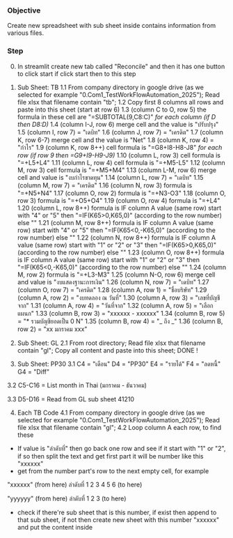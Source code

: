 ### Objective
Create new spreadsheet with sub sheet inside contains information from various files.

### Step
0. In streamlit create new tab called "Reconcile" and then it has one button to click start if click start then to this step
1. Sub Sheet: TB
1.1 From company directory in google drive (as we selected for example "0.Com1_TestWorkFlowAutomation_2025"); Read file xlsx that filename contain "tb";
1.2 Copy first 8 columns all rows and paste into this sheet (start at row 6)
1.3 (column C to O, row 5) the formula in these cell are "=SUBTOTAL(9,C8:C)" *for each column (if D then D8:D)*
1.4 (column I-J, row 6) merge cell and the value is "ปรับปรุง"
1.5 (column I, row 7) = "เดบิท"
1.6 (column J, row 7) = "เครดิต"
1.7 (column K, row 6-7) merge cell and the value is "Net"
1.8 (column K, row 4) = "กำไร"
1.9 (column K, row 8++) cell formula is "=G8+I8-H8-J8" *for each row (if row 9 then =G9+I9-H9-J9)*
1.10 (column L, row 3) cell formula is "=+L5+L4"
1.11 (column L, row 4) cell formula is "=+M5-L5"
1.12 (column M, row 3) cell formula is "=+M5+M4"
1.13 (column L-M, row 6) merge cell and value is "งบกำไรขาดทุน"
1.14 (column L, row 7) = "เดบิท"
1.15 (column M, row 7) = "เครดิต"
1.16 (column N, row 3) formula is "=+N5+N4"
1.17 (column O, row 2) formula is "=+N3-O3"
1.18 (column O, row 3) formula is "=+O5+O4"
1.19 (column O, row 4) formula is "=+L4"
1.20 (column L, row 8++) formula is IF column A value (same row) start with "4" or "5" then "=IF(K65>0,K65,0)" (according to the row number) else ""
1.21 (column M, row 8++) formula is IF column A value (same row) start with "4" or "5" then "=IF(K65<0,-K65,0)" (according to the row number) else ""
1.22 (column N, row 8++) formula is IF column A value (same row) start with "1" or "2" or "3" then "=IF(K65>0,K65,0)" (according to the row number) else ""
1.23 (column O, row 8++) formula is IF column A value (same row) start with "1" or "2" or "3" then "=IF(K65<0,-K65,0)" (according to the row number) else ""
1.24 (column M, row 2) formula is "=+L3-M3"
1.25 (column N-O, row 6) merge cell and value is "งบแสดงฐานะการเงิน"
1.26 (column N, row 7) = "เดบิท"
1.27 (column O, row 7) = "เครดิต"
1.28 (column A, row 1) = "ชื่อบริษัท"
1.29 (column A, row 2) = "งบทดลอง ณ วันที่"
1.30 (column A, row 3) = "เลขที่บัญชีจาก"
1.31 (column A, row 4) = "วันที่จาก"
1.32 (column A, row 5) = "เลือกแผนก"
1.33 (column B, row 3) = "xxxxxx - xxxxxx"
1.34 (column B, row 5) = "* รวมบัญชียอดเป็น 0 N"
1.35 (column B, row 4) = "_ ถึง _"
1.36 (column B, row 2) = "xx มกราคม xxx"


2. Sub Sheet: GL
2.1 From root directory; Read file xlsx that filename contain "gl"; Copy all content and paste into this sheet; DONE !

3. Sub Sheet: PP30
3.1
C4 = "เดือน"
D4 = "PP30"
E4 = "รายได้"
F4 = "ลดหนี้"
G4 = "Diff"

3.2
C5-C16 = List month in Thai (มกราคม - ธันวาคม)

3.3
D5-D16 = Read from GL sub sheet 41210

4. Each TB Code
4.1 From company directory in google drive (as we selected for example "0.Com1_TestWorkFlowAutomation_2025"); Read file xlsx that filename contain "gl";
4.2 Loop column A each row, to find these
- If value is "ลำดับที่" then go back one row and see if it start with "1" or "2", if so then split the text and get first part it will be number like this "xxxxxx"
- get from the number part's row to the next empty cell, for example

"xxxxxx" (from here)
ลำดับที่
1
2
3
4
5
6
(to here)

"yyyyyy" (from here)
ลำดับที่
1
2
3
(to here)

- check if there're sub sheet that is this number, if exist then append to that sub sheet, if not then create new sheet with this number "xxxxxx" and put the content inside